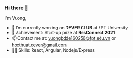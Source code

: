 ### Hi there 👋
I'm Vuong,
- 🔭 I’m currently working on **DEVER CLUB** at FPT University
- 🏅 Achievement: Start-up prize at **ResConnect 2021**
- 📫 Contact me at: vuongbdde160256@fpt.edu.vn or hocthuat.dever@gmail.com
- 🤹‍♀️ Skills: React, Angular, Nodejs/Express

<!--
**FU-Dever/FU-DEVER** is a ✨ _special_ ✨ repository because its `README.md` (this file) appears on your GitHub profile.
-->
